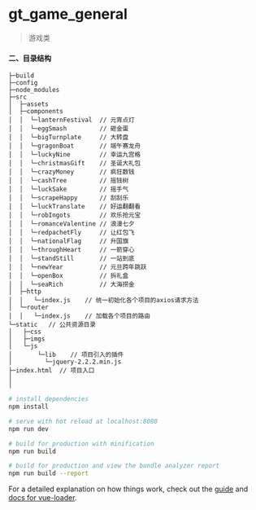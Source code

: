 # gt_game_general

> 游戏类
#### 二、目录结构
``` 
├─build
├─config
├─node_modules
├─src
│  ├─assets
│  ├─components
│  │  └─lanternFestival  // 元宵点灯
│  │  └─eggSmash         // 砸金蛋
│  │  └─bigTurnplate     // 大转盘 
│  │  └─gragonBoat       // 端午赛龙舟
│  │  └─luckyNine        // 幸运九宫格  
│  │  └─christmasGift    // 圣诞大礼包
│  │  └─crazyMoney       // 疯狂数钱  
│  │  └─cashTree         // 摇钱树
│  │  └─luckSake         // 摇手气 
│  │  └─scrapeHappy      // 刮刮乐
│  │  └─luckTranslate    // 好运翻翻看 
│  │  └─robIngots        // 欢乐抢元宝 
│  │  └─romanceValentine // 浪漫七夕
│  │  └─redpachetFly     // 让红包飞
│  │  └─nationalFlag     // 升国旗
│  │  └─throughHeart     // 一箭穿心
│  │  └─standStill       // 一站到底
│  │  └─newYear          // 元旦跨年跳跃 
│  │  └─openBox          // 拆礼盒 
│  │  └─seaRich          // 大海捞金 
│  ├─http
│  │   └─index.js    // 统一初始化各个项目的axios请求方法
│  └─router
│  │   └─index.js    // 加载各个项目的路由
└─static   // 公共资源目录
│   ├─css
│   ├─imgs
│   └─js
│       └─lib    // 项目引入的插件
│         └─jquery-2.2.2.min.js
├─index.html  // 项目入口
│
│

```

``` bash
# install dependencies
npm install

# serve with hot reload at localhost:8080
npm run dev

# build for production with minification
npm run build

# build for production and view the bundle analyzer report
npm run build --report
```

For a detailed explanation on how things work, check out the [guide](http://vuejs-templates.github.io/webpack/) and [docs for vue-loader](http://vuejs.github.io/vue-loader).
